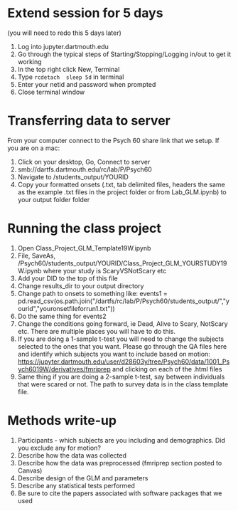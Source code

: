 # Extend session for 5 days

(you will need to redo this 5 days later)

1. Log into jupyter.dartmouth.edu
2. Go through the typical steps of Starting/Stopping/Logging in/out to get it working
3. In the top right click New, Terminal
4. Type `rcdetach  sleep 5d` in terminal
5. Enter your netid and password when prompted
5. Close terminal window

# Transferring data to server

From your computer connect to the Psych 60 share link that we setup. If you are on a mac:

1. Click on your desktop, Go, Connect to server
2. smb://dartfs.dartmouth.edu/rc/lab/P/Psych60
3. Navigate to /students_output/YOURID
4. Copy your formatted onsets (.txt, tab delimited files, headers the same as the example .txt files in the project folder or from Lab_GLM.ipynb) to your output folder folder

# Running the class project

1. Open Class_Project_GLM_Template19W.ipynb
2. File, SaveAs, /Psych60/students_output/YOURID/Class_Project_GLM_YOURSTUDY19W.ipynb where your study is ScaryVSNotScary etc
3. Add your DID to the top of this file
4. Change results_dir to your output directory
5. Change path to onsets to something like: events1 = pd.read_csv(os.path.join("/dartfs/rc/lab/P/Psych60/students_output/","yourid","youronsetfileforrun1.txt"))
6. Do the same thing for events2
7. Change the conditions going forward, ie Dead, Alive to Scary, NotScary etc. There are multiple places you will have to do this.
8. If you are doing a 1-sample t-test you will need to change the subjects selected to the ones that you want. Please go through the QA files here and identify which subjects you want to include based on motion: https://jupyter.dartmouth.edu/user/d28603y/tree/Psych60/data/1001_Psych6019W/derivatives/fmriprep and clicking on each of the .html files
9. Same thing if you are doing a 2-sample t-test, say between individuals that were scared or not. The path to survey data is in the class template file.

# Methods write-up

1. Participants - which subjects are you including and demographics. Did you exclude any for motion?
2. Describe how the data was collected
3. Describe how the data was preprocessed (fmriprep section posted to Canvas)
4. Describe design of the GLM and parameters
5. Describe any statistical tests performed
6. Be sure to cite the papers associated with software packages that we used

